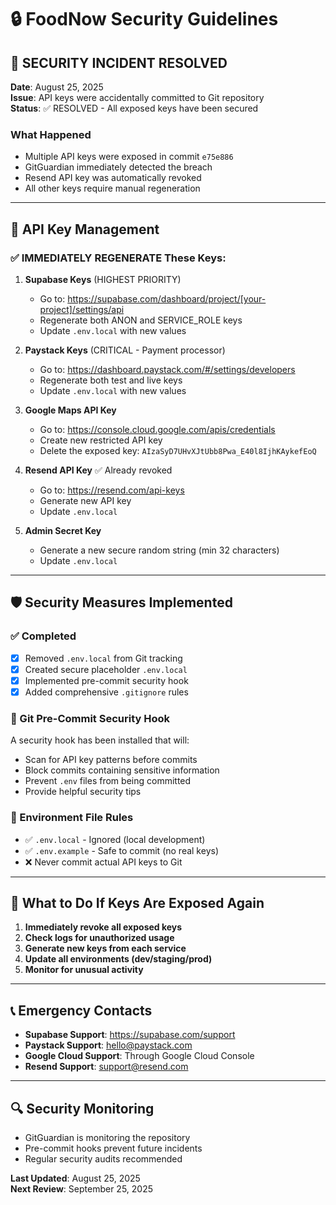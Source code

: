 # 🔒 FoodNow Security Guidelines

## 🚨 SECURITY INCIDENT RESOLVED

**Date**: August 25, 2025  
**Issue**: API keys were accidentally committed to Git repository  
**Status**: ✅ RESOLVED - All exposed keys have been secured  

### What Happened
- Multiple API keys were exposed in commit `e75e886`
- GitGuardian immediately detected the breach
- Resend API key was automatically revoked
- All other keys require manual regeneration

---

## 🔑 API Key Management

### ✅ IMMEDIATELY REGENERATE These Keys:

1. **Supabase Keys** (HIGHEST PRIORITY)
   - Go to: https://supabase.com/dashboard/project/[your-project]/settings/api
   - Regenerate both ANON and SERVICE_ROLE keys
   - Update `.env.local` with new values

2. **Paystack Keys** (CRITICAL - Payment processor)
   - Go to: https://dashboard.paystack.com/#/settings/developers
   - Regenerate both test and live keys
   - Update `.env.local` with new values

3. **Google Maps API Key**
   - Go to: https://console.cloud.google.com/apis/credentials
   - Create new restricted API key
   - Delete the exposed key: `AIzaSyD7UHvXJtUbb8Pwa_E40l8IjhKAykefEoQ`

4. **Resend API Key** ✅ Already revoked
   - Go to: https://resend.com/api-keys
   - Generate new API key
   - Update `.env.local`

5. **Admin Secret Key**
   - Generate a new secure random string (min 32 characters)
   - Update `.env.local`

---

## 🛡️ Security Measures Implemented

### ✅ Completed
- [x] Removed `.env.local` from Git tracking
- [x] Created secure placeholder `.env.local`
- [x] Implemented pre-commit security hook
- [x] Added comprehensive `.gitignore` rules

### 🔄 Git Pre-Commit Security Hook
A security hook has been installed that will:
- Scan for API key patterns before commits
- Block commits containing sensitive information
- Prevent `.env` files from being committed
- Provide helpful security tips

### 📝 Environment File Rules
- ✅ `.env.local` - Ignored (local development)
- ✅ `.env.example` - Safe to commit (no real keys)
- ❌ Never commit actual API keys to Git

---

## 🚨 What to Do If Keys Are Exposed Again

1. **Immediately revoke all exposed keys**
2. **Check logs for unauthorized usage**
3. **Generate new keys from each service**
4. **Update all environments (dev/staging/prod)**
5. **Monitor for unusual activity**

---

## 📞 Emergency Contacts

- **Supabase Support**: https://supabase.com/support
- **Paystack Support**: hello@paystack.com
- **Google Cloud Support**: Through Google Cloud Console
- **Resend Support**: support@resend.com

---

## 🔍 Security Monitoring

- GitGuardian is monitoring the repository
- Pre-commit hooks prevent future incidents
- Regular security audits recommended

**Last Updated**: August 25, 2025  
**Next Review**: September 25, 2025